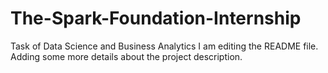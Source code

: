 # The-Spark-Foundation-Internship
Task of Data Science and Business Analytics 
I am editing the README file. Adding some more details about the project description.
